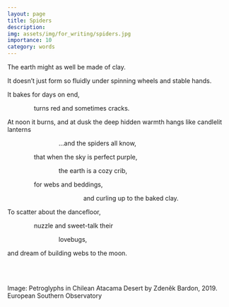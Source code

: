 ```yaml
---
layout: page
title: Spiders
description: 
img: assets/img/for_writing/spiders.jpg
importance: 10
category: words
---
```


The earth might as well be made of clay.

It doesn’t just form so fluidly under spinning wheels and stable hands.

It bakes for days on end,

&emsp;&emsp;&emsp;&emsp; turns red and sometimes cracks.

At noon it burns, and at dusk the deep hidden warmth hangs like candlelit lanterns

&emsp;&emsp;&emsp;&emsp;&emsp;&emsp;&emsp;&emsp; ...and the spiders all know,

&emsp;&emsp;&emsp;&emsp; that when the sky is perfect purple,

&emsp;&emsp;&emsp;&emsp;&emsp;&emsp;&emsp;&emsp; the earth is a cozy crib,

&emsp;&emsp;&emsp;&emsp; for webs and beddings,

&emsp;&emsp;&emsp;&emsp;&emsp;&emsp;&emsp;&emsp;&emsp;&emsp;&emsp;&emsp; and curling up to the baked clay.


To scatter about the dancefloor,

&emsp;&emsp;&emsp;&emsp; nuzzle and sweet-talk their

&emsp;&emsp;&emsp;&emsp;&emsp;&emsp;&emsp;&emsp; lovebugs,

and dream of building webs to the moon.

<br/><br/>

Image: Petroglyphs in Chilean Atacama Desert by Zdeněk Bardon, 2019. European Southern Observatory